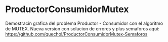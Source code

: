 # ProductorConsumidorMutex
Demostracin grafica del problema Productor - Consumidor con el algoritmo de MUTEX.
Nueva version con solucion de errores y plus semaforos aquí: https://github.com/quechol/ProductorConsumidorMutex-Semaforos
